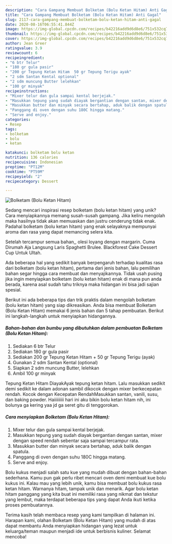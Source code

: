 ```yaml
---
description: "Cara Gampang Membuat Bolketam (Bolu Ketan Hitam) Anti Gagal"
title: "Cara Gampang Membuat Bolketam (Bolu Ketan Hitam) Anti Gagal"
slug: 2117-cara-gampang-membuat-bolketam-bolu-ketan-hitam-anti-gagal
date: 2020-08-16T06:55:41.844Z
image: https://img-global.cpcdn.com/recipes/b42216add9d6d8e6/751x532cq70/bolketam-bolu-ketan-hitam-foto-resep-utama.jpg
thumbnail: https://img-global.cpcdn.com/recipes/b42216add9d6d8e6/751x532cq70/bolketam-bolu-ketan-hitam-foto-resep-utama.jpg
cover: https://img-global.cpcdn.com/recipes/b42216add9d6d8e6/751x532cq70/bolketam-bolu-ketan-hitam-foto-resep-utama.jpg
author: Jean Greer
ratingvalue: 3.9
reviewcount: 6
recipeingredient:
- "6 btr Telur"
- "180 gr gula pasir"
- "200 gr Tepung Ketan Hitam  50 gr Tepung Terigu ayak"
- "2 sdm Santan Kental optional"
- "2 sdm muncung Butter lelehkan"
- "100 gr minyak"
recipeinstructions:
- "Mixer telur dan gula sampai kental berjejak."
- "Masukkan tepung yang sudah diayak bergantian dengan santan, mixer dengan speed rendah sebentar saja sampai tercampur rata."
- "Masukkan butter dan minyak secara bertahap, aduk balik dengan spatula."
- "Panggang di oven dengan suhu 180C hingga matang."
- "Serve and enjoy."
categories:
- Resep
tags:
- bolketam
- bolu
- ketan

katakunci: bolketam bolu ketan 
nutrition: 136 calories
recipecuisine: Indonesian
preptime: "PT12M"
cooktime: "PT59M"
recipeyield: "2"
recipecategory: Dessert

---
```



![Bolketam (Bolu Ketan Hitam)](https://img-global.cpcdn.com/recipes/b42216add9d6d8e6/751x532cq70/bolketam-bolu-ketan-hitam-foto-resep-utama.jpg)

Sedang mencari inspirasi resep bolketam (bolu ketan hitam) yang unik? Cara menyiapkannya memang susah-susah gampang. Jika keliru mengolah maka hasilnya tidak akan memuaskan dan justru cenderung tidak enak. Padahal bolketam (bolu ketan hitam) yang enak selayaknya mempunyai aroma dan rasa yang dapat memancing selera kita.

Setelah tercampur semua bahan,, olesi loyang dengan margarin. Cuma Dirumah Aja Langsung Laris Spaghetti Brulee. Blackforest Cake Dessert Cup Untuk Ultah.

Ada beberapa hal yang sedikit banyak berpengaruh terhadap kualitas rasa dari bolketam (bolu ketan hitam), pertama dari jenis bahan, lalu pemilihan bahan segar hingga cara membuat dan menyajikannya. Tidak usah pusing jika ingin menyiapkan bolketam (bolu ketan hitam) enak di mana pun anda berada, karena asal sudah tahu triknya maka hidangan ini bisa jadi sajian spesial.


Berikut ini ada beberapa tips dan trik praktis dalam mengolah bolketam (bolu ketan hitam) yang siap dikreasikan. Anda bisa membuat Bolketam (Bolu Ketan Hitam) memakai 6 jenis bahan dan 5 tahap pembuatan. Berikut ini langkah-langkah untuk menyiapkan hidangannya.

<!--inarticleads1-->

##### Bahan-bahan dan bumbu yang dibutuhkan dalam pembuatan Bolketam (Bolu Ketan Hitam):

1. Sediakan 6 btr Telur
1. Sediakan 180 gr gula pasir
1. Sediakan 200 gr Tepung Ketan Hitam + 50 gr Tepung Terigu (ayak)
1. Gunakan 2 sdm Santan Kental (optional)
1. Siapkan 2 sdm muncung Butter, lelehkan
1. Ambil 100 gr minyak


Tepung Ketan Hitam DiayakAyak tepung ketan hitam. Lalu masukkan sedikit demi sedikit ke dalam adonan sambil dikocok dengan mixer berkecepatan rendah. Kocok dengan Kecepatan RendahMasukkan santan, vanili, susu, dan baking powder. Haiiiiiiiii hari ini aku bikin bolu ketan hitam nih, ini bolunya ga kering yaa jd ga seret gitu di tenggorokan. 

<!--inarticleads2-->

##### Cara menyiapkan Bolketam (Bolu Ketan Hitam):

1. Mixer telur dan gula sampai kental berjejak.
1. Masukkan tepung yang sudah diayak bergantian dengan santan, mixer dengan speed rendah sebentar saja sampai tercampur rata.
1. Masukkan butter dan minyak secara bertahap, aduk balik dengan spatula.
1. Panggang di oven dengan suhu 180C hingga matang.
1. Serve and enjoy.


Bolu kukus menjadi salah satu kue yang mudah dibuat dengan bahan-bahan sederhana. Kamu pun gak perlu ribet mencari oven demi membuat kue bolu kukus ini. Kalau mau yang lebih unik, kamu bisa membuat bolu kukus rasa ketan hitam. Warnanya hitam, tampak unik dan menarik. Agar bolu ketan hitam panggang yang kita buat ini memiliki rasa yang nikmat dan tekstur yang lembut, maka terdapat beberapa tips yang dapat Anda ikuti ketika proses pembuatannya. 

Terima kasih telah membaca resep yang kami tampilkan di halaman ini. Harapan kami, olahan Bolketam (Bolu Ketan Hitam) yang mudah di atas dapat membantu Anda menyiapkan hidangan yang lezat untuk keluarga/teman maupun menjadi ide untuk berbisnis kuliner. Selamat mencoba!
